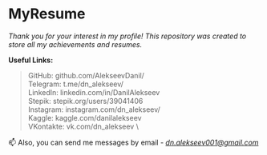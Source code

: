 # MyResume
_Thank you for your interest in my profile! This repository was created to store all my achievements and resumes._

**Useful Links:**
> GitHub: github.com/AlekseevDanil/ \
> Telegram: t.me/dn_alekseev/ \
> LinkedIn: linkedin.com/in/DanilAlekseev \
> Stepik: stepik.org/users/39041406 \
> Instagram: instagram.com/dn_alekseev/ \
> Kaggle: kaggle.com/danilalekseev \
> VKontakte: vk.com/dn_alekseev \

📫 Also, you can send me messages by email - *dn.alekseev001@gmail.com*
